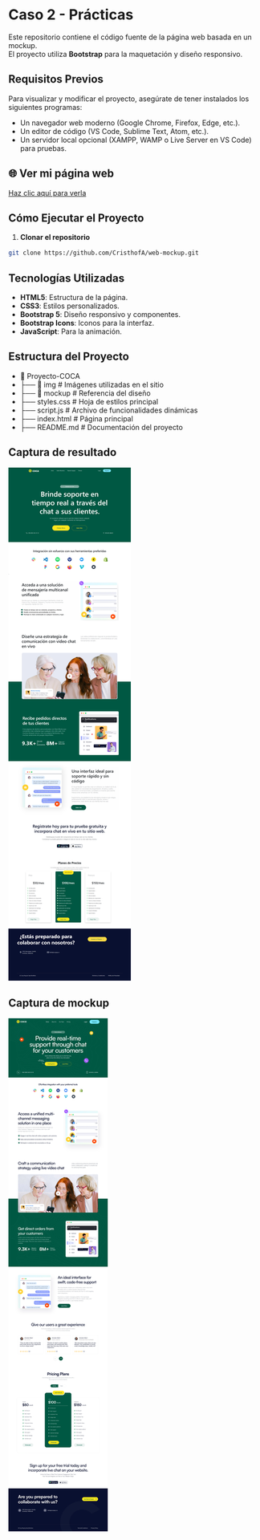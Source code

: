
# Caso 2 - Prácticas  

Este repositorio contiene el código fuente de la página web basada en un mockup.  
El proyecto utiliza **Bootstrap** para la maquetación y diseño responsivo.  

## Requisitos Previos
Para visualizar y modificar el proyecto, asegúrate de tener instalados los siguientes programas:
- Un navegador web moderno (Google Chrome, Firefox, Edge, etc.).
- Un editor de código (VS Code, Sublime Text, Atom, etc.).
- Un servidor local opcional (XAMPP, WAMP o Live Server en VS Code) para pruebas.
## 🌐 Ver mi página web  
 [Haz clic aquí para verla](https://cristhofa.github.io/web-mockup/)

##  Cómo Ejecutar el Proyecto
  1. **Clonar el repositorio**  
   ```bash
   git clone https://github.com/CristhofA/web-mockup.git
   ```

## Tecnologías Utilizadas  
- **HTML5**: Estructura de la página.  
- **CSS3**: Estilos personalizados.  
- **Bootstrap 5**: Diseño responsivo y componentes.  
- **Bootstrap Icons**: Iconos para la interfaz.  
- **JavaScript**: Para la animación.  
## Estructura del Proyecto  

- 📂 Proyecto-COCA
- ├── 📂 img              # Imágenes utilizadas en el sitio
- ├── 📂 mockup           # Referencia del diseño
- ├── styles.css          # Hoja de estilos principal
- ├── script.js           # Archivo de funcionalidades dinámicas
- ├── index.html          # Página principal
- ├── README.md           # Documentación del proyecto

## Captura de resultado  
![Mockup](mockup/recreacion.png)  

## Captura de mockup  
![Mockup](mockup/2.webp)  

